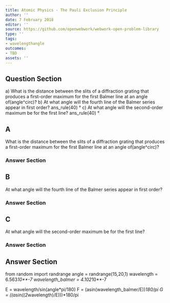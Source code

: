 ```yaml
---
title: Atomic Physics - The Pauli Exclusion Principle
author: ''
date: 7 February 2018
editor: ''
source: https://github.com/openwebwork/webwork-open-problem-library
type: ''
tags:
- wavelengthangle
outcomes:
- TBD
assets: ''
---
```


## Question Section 

a) What is the distance between the slits of a diffraction grating that produces a first-order maximum for the first Balmer line at an angle of(angle^circ)?
b) At what angle will the fourth line of the Balmer series appear in first order?
ans_rule(40) °
c) At what angle will the second-order maximum be for the first line?
ans_rule(40) °

## A
What is the distance between the slits of a diffraction grating that produces a first-order maximum for the first Balmer line at an angle of(angle^circ)?
### Answer Section
## B
At what angle will the fourth line of the Balmer series appear in first order?
### Answer Section
## C
At what angle will the second-order maximum be for the first line?
### Answer Section


## Answer Section

from random import randrange
angle = randrange(15,20,1)
wavelength = 6.563*10**-7
wavelength_balmer = 4.102*10**-7


E = wavelength/sin(angle*pi/180)
F = (asin(wavelength_balmer/E))*180/pi
G = ((asin((2*wavelength)/E)))*180/pi